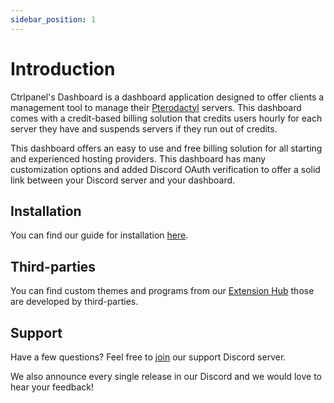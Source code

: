 ```yaml
---
sidebar_position: 1
---
```


# Introduction

Ctrlpanel's Dashboard is a dashboard application designed to offer clients a management tool to manage their [Pterodactyl](https://pterodactyl.io/) servers. This dashboard comes with a credit-based billing solution that credits users hourly for each server they have and suspends servers if they run out of credits.

This dashboard offers an easy to use and free billing solution for all starting and experienced hosting providers. This dashboard has many customization options and added Discord OAuth verification to offer a solid link between your Discord server and your dashboard.

## Installation

You can find our guide for installation [here](https://ctrlpanel.gg/docs/v0.9.1/Installation/getting-started).

## Third-parties

You can find custom themes and programs from our [Extension Hub](https://market.ctrlpanel.gg/) those are developed by third-parties.

## Support

Have a few questions? Feel free to [join](https://discord.gg/ctrlpanel-gg-787829714483019826) our support Discord server.

We also announce every single release in our Discord and we would love to hear your feedback!
